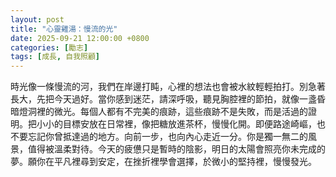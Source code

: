 ```yaml
---
layout: post
title: "心靈雞湯：慢流的光"
date: 2025-09-21 12:00:00 +0800
categories: [勵志]
tags: [成長, 自我照顧]
---
```


時光像一條慢流的河，我們在岸邊打盹，心裡的想法也會被水紋輕輕拍打。別急著長大，先把今天過好。當你感到迷茫，請深呼吸，聽見胸腔裡的節拍，就像一盞昏暗燈洞裡的微光。每個人都有不完美的痕跡，這些痕跡不是失敗，而是活過的證明。把小小的目標安放在日常裡，像把糖放進茶杯，慢慢化開。即便路途崎嶇，也不要忘記你曾抵達過的地方。向前一步，也向內心走近一分。你是獨一無二的風景，值得被溫柔對待。今天的疲憊只是暫時的陰影，明日的太陽會照亮你未完成的夢。願你在平凡裡尋到安定，在挫折裡學會選擇，於微小的堅持裡，慢慢發光。